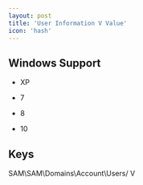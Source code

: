 ```yaml
---
layout: post
title: 'User Information V Value'
icon: 'hash'
---
```


## Windows Support

- XP

- 7

- 8

- 10



## Keys

SAM\SAM\Domains\Account\Users\/ V


